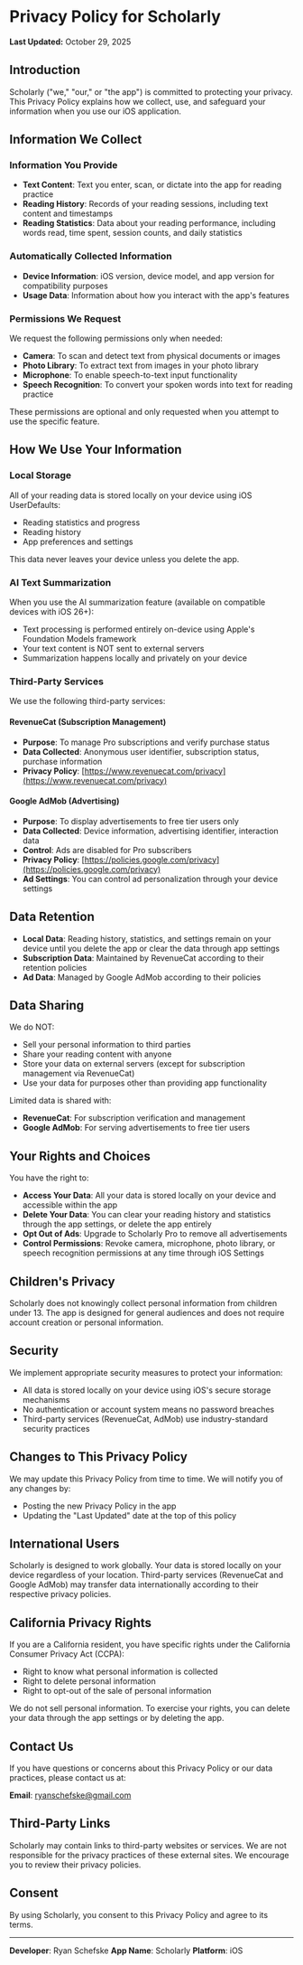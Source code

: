 # Privacy Policy for Scholarly

**Last Updated:** October 29, 2025

## Introduction

Scholarly ("we," "our," or "the app") is committed to protecting your privacy. This Privacy Policy explains how we collect, use, and safeguard your information when you use our iOS application.

## Information We Collect

### Information You Provide

- **Text Content**: Text you enter, scan, or dictate into the app for reading practice
- **Reading History**: Records of your reading sessions, including text content and timestamps
- **Reading Statistics**: Data about your reading performance, including words read, time spent, session counts, and daily statistics

### Automatically Collected Information

- **Device Information**: iOS version, device model, and app version for compatibility purposes
- **Usage Data**: Information about how you interact with the app's features

### Permissions We Request

We request the following permissions only when needed:

- **Camera**: To scan and detect text from physical documents or images
- **Photo Library**: To extract text from images in your photo library
- **Microphone**: To enable speech-to-text input functionality
- **Speech Recognition**: To convert your spoken words into text for reading practice

These permissions are optional and only requested when you attempt to use the specific feature.

## How We Use Your Information

### Local Storage

All of your reading data is stored locally on your device using iOS UserDefaults:
- Reading statistics and progress
- Reading history
- App preferences and settings

This data never leaves your device unless you delete the app.

### AI Text Summarization

When you use the AI summarization feature (available on compatible devices with iOS 26+):
- Text processing is performed entirely on-device using Apple's Foundation Models framework
- Your text content is NOT sent to external servers
- Summarization happens locally and privately on your device

### Third-Party Services

We use the following third-party services:

#### RevenueCat (Subscription Management)
- **Purpose**: To manage Pro subscriptions and verify purchase status
- **Data Collected**: Anonymous user identifier, subscription status, purchase information
- **Privacy Policy**: [https://www.revenuecat.com/privacy](https://www.revenuecat.com/privacy)

#### Google AdMob (Advertising)
- **Purpose**: To display advertisements to free tier users only
- **Data Collected**: Device information, advertising identifier, interaction data
- **Control**: Ads are disabled for Pro subscribers
- **Privacy Policy**: [https://policies.google.com/privacy](https://policies.google.com/privacy)
- **Ad Settings**: You can control ad personalization through your device settings

## Data Retention

- **Local Data**: Reading history, statistics, and settings remain on your device until you delete the app or clear the data through app settings
- **Subscription Data**: Maintained by RevenueCat according to their retention policies
- **Ad Data**: Managed by Google AdMob according to their policies

## Data Sharing

We do NOT:
- Sell your personal information to third parties
- Share your reading content with anyone
- Store your data on external servers (except for subscription management via RevenueCat)
- Use your data for purposes other than providing app functionality

Limited data is shared with:
- **RevenueCat**: For subscription verification and management
- **Google AdMob**: For serving advertisements to free tier users

## Your Rights and Choices

You have the right to:
- **Access Your Data**: All your data is stored locally on your device and accessible within the app
- **Delete Your Data**: You can clear your reading history and statistics through the app settings, or delete the app entirely
- **Opt Out of Ads**: Upgrade to Scholarly Pro to remove all advertisements
- **Control Permissions**: Revoke camera, microphone, photo library, or speech recognition permissions at any time through iOS Settings

## Children's Privacy

Scholarly does not knowingly collect personal information from children under 13. The app is designed for general audiences and does not require account creation or personal information.

## Security

We implement appropriate security measures to protect your information:
- All data is stored locally on your device using iOS's secure storage mechanisms
- No authentication or account system means no password breaches
- Third-party services (RevenueCat, AdMob) use industry-standard security practices

## Changes to This Privacy Policy

We may update this Privacy Policy from time to time. We will notify you of any changes by:
- Posting the new Privacy Policy in the app
- Updating the "Last Updated" date at the top of this policy

## International Users

Scholarly is designed to work globally. Your data is stored locally on your device regardless of your location. Third-party services (RevenueCat and Google AdMob) may transfer data internationally according to their respective privacy policies.

## California Privacy Rights

If you are a California resident, you have specific rights under the California Consumer Privacy Act (CCPA):
- Right to know what personal information is collected
- Right to delete personal information
- Right to opt-out of the sale of personal information

We do not sell personal information. To exercise your rights, you can delete your data through the app settings or by deleting the app.

## Contact Us

If you have questions or concerns about this Privacy Policy or our data practices, please contact us at:

**Email**: ryanschefske@gmail.com

## Third-Party Links

Scholarly may contain links to third-party websites or services. We are not responsible for the privacy practices of these external sites. We encourage you to review their privacy policies.

## Consent

By using Scholarly, you consent to this Privacy Policy and agree to its terms.

---

**Developer**: Ryan Schefske
**App Name**: Scholarly
**Platform**: iOS


